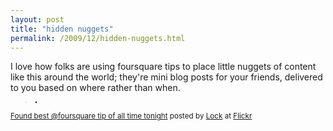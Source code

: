 ```yaml
---
layout: post
title: "hidden nuggets"
permalink: /2009/12/hidden-nuggets.html
---
```


<p>I love how folks are using foursquare tips to place little nuggets of content like this around the world; they're mini blog posts for your friends, delivered to you based on where rather than when.</p><p><blockquote><a href="http://www.flickr.com/photos/lock/4113711647/" title="photo sharing"><img src="http://farm3.static.flickr.com/2671/4113711647_aa034a0bbc.jpg" style="border: solid 1px #000000;" alt="" /></a></blockquote></p><p><small><a href="http://www.flickr.com/photos/lock/4113711647/">Found best @foursquare tip of all time tonight</a> posted by <a href="http://www.flickr.com/people/lock/">Lock</a> at <a href="http://www.flickr.com/">Flickr</a></small></p>


